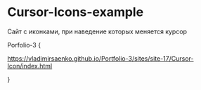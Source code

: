 # Cursor-Icons-example
 
Сайт с иконками, при наведение которых меняется курсор

Porfolio-3 {

https://vladimirsaenko.github.io/Portfolio-3/sites/site-17/Cursor-Icon/index.html

}
